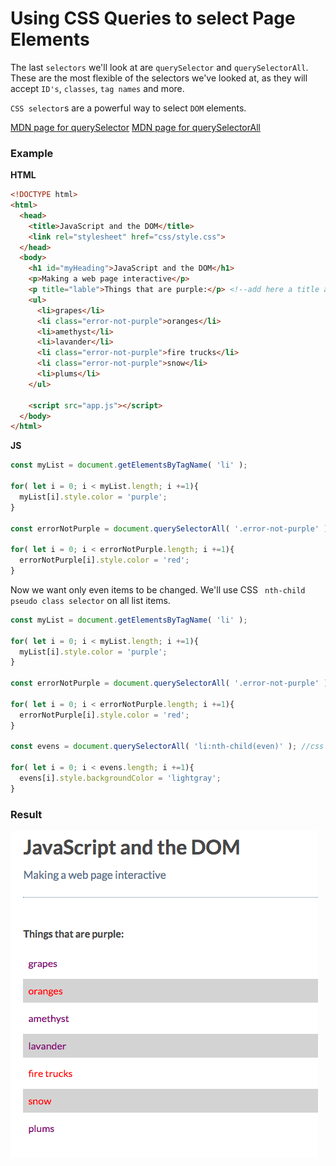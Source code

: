 # Using CSS Queries to select Page Elements

The last `selectors` we'll look at are `querySelector` and `querySelectorAll`. These are the most flexible of the selectors we've looked at, as they will accept `ID's`, `classes`, `tag names` and more.

`CSS selector`s are a powerful way to select `DOM` elements. 

[MDN page for querySelector](https://developer.mozilla.org/en-US/docs/Web/API/Document/querySelector)
[MDN page for querySelectorAll](https://developer.mozilla.org/en-US/docs/Web/API/Document/querySelectorAll)

### Example

**HTML**
```html
<!DOCTYPE html>
<html>
  <head>
    <title>JavaScript and the DOM</title>
    <link rel="stylesheet" href="css/style.css">
  </head>
  <body>
    <h1 id="myHeading">JavaScript and the DOM</h1>
    <p>Making a web page interactive</p>
    <p title="lable">Things that are purple:</p> <!--add here a title attribute-->
    <ul>
      <li>grapes</li>
      <li class="error-not-purple">oranges</li>
      <li>amethyst</li>
      <li>lavander</li>
      <li class="error-not-purple">fire trucks</li>
      <li class="error-not-purple">snow</li>
      <li>plums</li>
    </ul>
    
    <script src="app.js"></script>
  </body>
</html>
```

**JS**
```js
const myList = document.getElementsByTagName( 'li' );

for( let i = 0; i < myList.length; i +=1){
  myList[i].style.color = 'purple';
}

const errorNotPurple = document.querySelectorAll( '.error-not-purple' ); //first we change the method and use CSS `.`                                                                            mark of a class

for( let i = 0; i < errorNotPurple.length; i +=1){
  errorNotPurple[i].style.color = 'red';
}
```
Now we want only even items to be changed. We'll use CSS ` nth-child` `pseudo class selector` on all list items.

```js
const myList = document.getElementsByTagName( 'li' );

for( let i = 0; i < myList.length; i +=1){
  myList[i].style.color = 'purple';
}

const errorNotPurple = document.querySelectorAll( '.error-not-purple' );

for( let i = 0; i < errorNotPurple.length; i +=1){
  errorNotPurple[i].style.color = 'red';
}

const evens = document.querySelectorAll( 'li:nth-child(even)' ); //css pseudo class selector

for( let i = 0; i < evens.length; i +=1){
  evens[i].style.backgroundColor = 'lightgray';
}
```
### Result
 ![css-queries](../css-queries.png)
 
